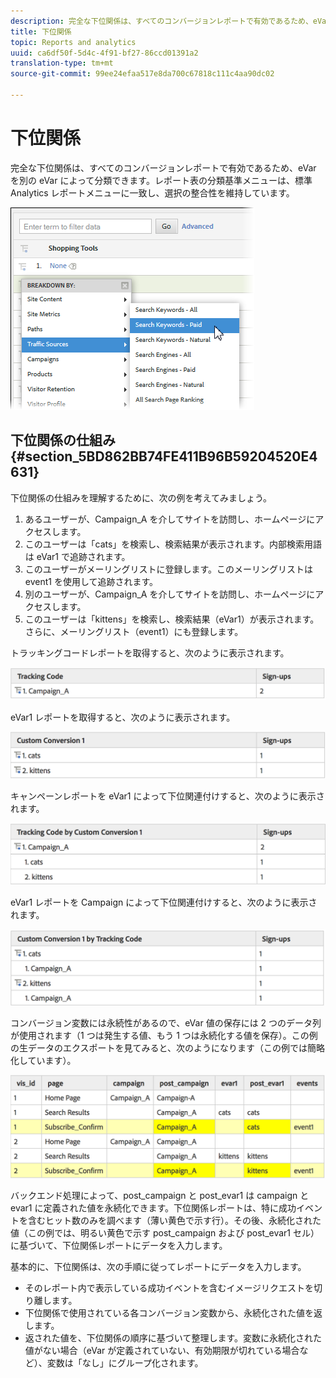 ```yaml
---
description: 完全な下位関係は、すべてのコンバージョンレポートで有効であるため、eVar を別の eVar によって分類できます。レポート表の分類基準メニューは、標準 Analytics レポートメニューに一致し、選択の整合性を維持しています。
title: 下位関係
topic: Reports and analytics
uuid: ca6df50f-5d4c-4f91-bf27-86ccd01391a2
translation-type: tm+mt
source-git-commit: 99ee24efaa517e8da700c67818c111c4aa90dc02

---
```



# 下位関係

完全な下位関係は、すべてのコンバージョンレポートで有効であるため、eVar を別の eVar によって分類できます。レポート表の分類基準メニューは、標準 Analytics レポートメニューに一致し、選択の整合性を維持しています。

![](assets/subrelations.png)

## 下位関係の仕組み {#section_5BD862BB74FE411B96B59204520E4631}

下位関係の仕組みを理解するために、次の例を考えてみましょう。

1. あるユーザーが、Campaign_A を介してサイトを訪問し、ホームページにアクセスします。
1. このユーザーは「cats」を検索し、検索結果が表示されます。内部検索用語は eVar1 で追跡されます。
1. このユーザーがメーリングリストに登録します。このメーリングリストは event1 を使用して追跡されます。
1. 別のユーザーが、Campaign_A を介してサイトを訪問し、ホームページにアクセスします。
1. このユーザーは「kittens」を検索し、検索結果（eVar1）が表示されます。さらに、メーリングリスト（event1）にも登録します。

トラッキングコードレポートを取得すると、次のように表示されます。

![](assets/subrel_1.png)

eVar1 レポートを取得すると、次のように表示されます。

![](assets/subrel_2.png)

キャンペーンレポートを eVar1 によって下位関連付けすると、次のように表示されます。

![](assets/subrel_3.png)

eVar1 レポートを Campaign によって下位関連付けすると、次のように表示されます。

![](assets/subrel_4.png)

コンバージョン変数には永続性があるので、eVar 値の保存には 2 つのデータ列が使用されます（1 つは発生する値、もう 1 つは永続化する値を保存）。この例の生データのエクスポートを見てみると、次のようになります（この例では簡略化しています）。

![](assets/subrel_5.png)

バックエンド処理によって、post_campaign と post_evar1 は campaign と evar1 に定義された値を永続化できます。下位関係レポートは、特に成功イベントを含むヒット数のみを調べます（薄い黄色で示す行）。その後、永続化された値（この例では、明るい黄色で示す post_campaign および post_evar1 セル）に基づいて、下位関係レポートにデータを入力します。

基本的に、下位関係は、次の手順に従ってレポートにデータを入力します。

* そのレポート内で表示している成功イベントを含むイメージリクエストを切り離します。
* 下位関係で使用されている各コンバージョン変数から、永続化された値を返します。
* 返された値を、下位関係の順序に基づいて整理します。変数に永続化された値がない場合（eVar が定義されていない、有効期限が切れている場合など）、変数は「なし」にグループ化されます。

